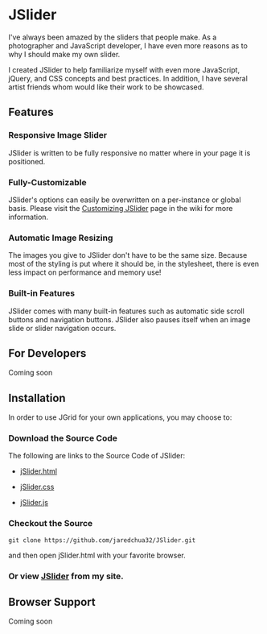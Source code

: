 # JSlider

I've always been amazed by the sliders that people make. As a photographer and JavaScript developer, I have even more reasons as to why I should make my own slider.

I created JSlider to help familiarize myself with even more JavaScript, jQuery, and CSS concepts and best practices. In addition, I have several artist friends whom would like their work to be showcased.

## Features

### Responsive Image Slider

JSlider is written to be fully responsive no matter where in your page it is positioned.

### Fully-Customizable

JSlider's options can easily be overwritten on a per-instance or global basis. Please visit the [Customizing JSlider]() page in the wiki for more information.

### Automatic Image Resizing

The images you give to JSlider don't have to be the same size. Because most of the styling is put where it should be, in the stylesheet, there is even less impact on performance and memory use!

### Built-in Features

JSlider comes with many built-in features such as automatic side scroll buttons and navigation buttons. JSlider also pauses itself when an image slide or slider navigation occurs.

## For Developers

Coming soon

## Installation

In order to use JGrid for your own applications, you may choose to:

### Download the Source Code

The following are links to the Source Code of JSlider:

* [jSlider.html]()

* [jSlider.css]()

* [jSlider.js]()

### Checkout the Source

	git clone https://github.com/jaredchua32/JSlider.git

and then open jSlider.html with your favorite browser.

### Or view [JSlider]() from my site.

## Browser Support

Coming soon